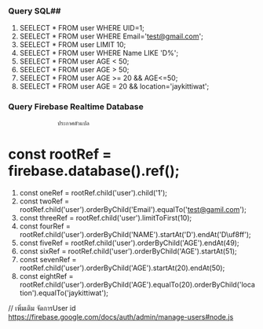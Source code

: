 ### Query SQL##
1. SEELECT * FROM user WHERE UID=1;
2. SEELECT * FROM user WHERE Email='test@gmail.com';
3. SEELECT * FROM user LIMIT 10;
4. SEELECT * FROM user WHERE Name LIKE 'D%';
5. SEELECT * FROM user AGE < 50;
6. SEELECT * FROM user AGE > 50;
7. SEELECT * FROM user AGE >= 20 && AGE<=50;
8. SEELECT * FROM user AGE = 20 && location='jaykittiwat';

### Query Firebase Realtime Database ### 
                  ประกาศตัวแปล
 
 # const rootRef = firebase.database().ref();
 
1. const oneRef   = rootRef.child('user').child('1');
2. const twoRef   = rootRef.child('user').orderByChild('Email').equalTo('test@gamil.com');
3. const threeRef = rootRef.child('user').limitToFirst(10);
4. const fourRef  = rootRef.child('user').orderByChild('NAME').startAt('D').endAt('D\uf8ff');
5. const fiveRef  = rootRef.child('user').orderByChild('AGE').endAt(49);
6. const sixRef   = rootRef.child('user').orderByChild('AGE').startAt(51);
7. const sevenRef = rootRef.child('user').orderByChild('AGE').startAt(20).endAt(50);
8. const eightRef = rootRef.child('user').orderByChild('AGE').equalTo(20).orderByChild('location').equalTo('jaykittiwat');


// เพิ่มเติม จัดการUser id
https://firebase.google.com/docs/auth/admin/manage-users#node.js